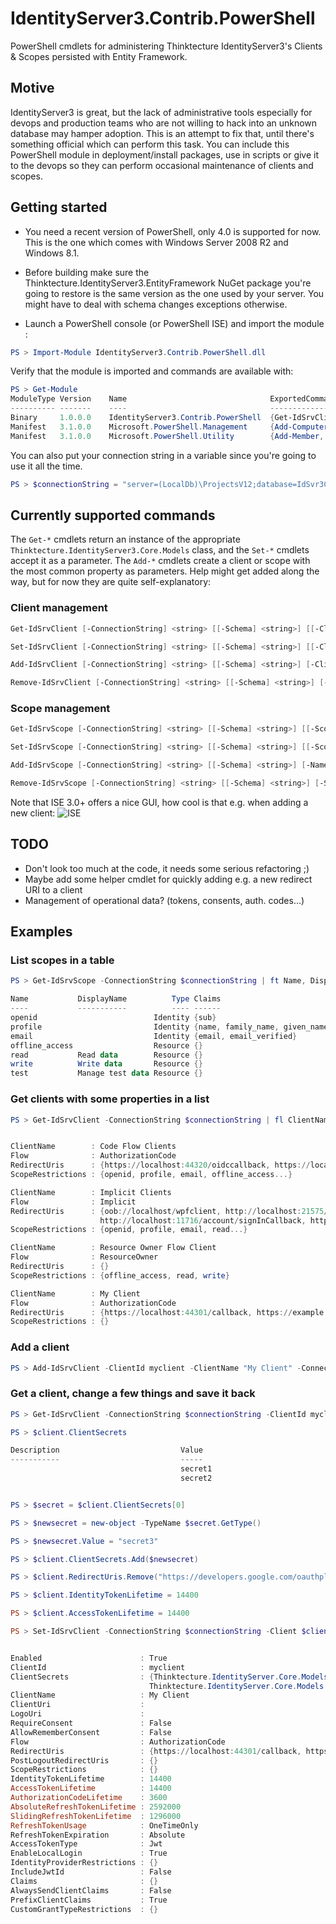 # IdentityServer3.Contrib.PowerShell
PowerShell cmdlets for administering Thinktecture IdentityServer3's Clients &amp; Scopes persisted with Entity Framework.

## Motive

IdentityServer3 is great, but the lack of administrative tools especially for devops and production teams who are not willing to hack into an unknown database may hamper adoption. This is an attempt to fix that, until there's something official which can perform this task. You can include this PowerShell module in deployment/install packages, use in scripts or give it to the devops so they can perform occasional maintenance of clients and scopes.

## Getting started

- You need a recent version of PowerShell, only 4.0 is supported for now. This is the one which comes with Windows Server 2008 R2 and Windows 8.1.

- Before building make sure the Thinktecture.IdentityServer3.EntityFramework NuGet package you're going to restore is the same version as the one used by your server. You might have to deal with schema changes exceptions otherwise.

- Launch a PowerShell console (or PowerShell ISE) and import the module :
```powershell
PS > Import-Module IdentityServer3.Contrib.PowerShell.dll
```
Verify that the module is imported and commands are available with:
```powershell
PS > Get-Module
ModuleType Version    Name                                ExportedCommands                                                                       
---------- -------    ----                                ----------------                                                                       
Binary     1.0.0.0    IdentityServer3.Contrib.PowerShell  {Get-IdSrvClient, Set-IdSrvClient, Add-IdSrvClient, Remove-IdSrvClient...}             
Manifest   3.1.0.0    Microsoft.PowerShell.Management     {Add-Computer, Add-Content, Checkpoint-Computer, Clear-Content...}                     
Manifest   3.1.0.0    Microsoft.PowerShell.Utility        {Add-Member, Add-Type, Clear-Variable, Compare-Object...}   
```
You can also put your connection string in a variable since you're going to use it all the time.
```powershell
PS > $connectionString = "server=(LocalDb)\ProjectsV12;database=IdSvr3Config;trusted_connection=yes;"
```

## Currently supported commands

The ```Get-*``` cmdlets return an instance of the appropriate ```Thinktecture.IdentityServer3.Core.Models``` class, and the ```Set-*``` cmdlets accept it as a parameter. The ```Add-*``` cmdlets create a client or scope with the most common property as parameters. Help might get added along the way, but for now they are quite self-explanatory:

### Client management
```powershell
Get-IdSrvClient [-ConnectionString] <string> [[-Schema] <string>] [[-ClientId] <string>] [<CommonParameters>]

Set-IdSrvClient [-ConnectionString] <string> [[-Schema] <string>] [[-Client] <Client>] [<CommonParameters>]

Add-IdSrvClient [-ConnectionString] <string> [[-Schema] <string>] [-ClientId] <string> [-ClientName] <string> [[-ClientSecrets] <string[]>] [-Flow] <Flows> [[-RedirectUris] <List[string]>] [[-PostLogoutUris] <List[string]>] [[-ScopeRestrictions] <List[string]>] [[-IdentityProviderRestrictions] <List[string]>] [[-AccessTokenType] <AccessTokenType>] [[-TokensLifetime] <int>] [[-Enabled] <bool>] [[-ClientUri] <string>] [[-LogoUri] <string>] [<CommonParameters>]

Remove-IdSrvClient [-ConnectionString] <string> [[-Schema] <string>] [-ClientId] <string> [<CommonParameters>]
```

### Scope management
```powershell
Get-IdSrvScope [-ConnectionString] <string> [[-Schema] <string>] [[-ScopeName] <string>] [<CommonParameters>]

Set-IdSrvScope [-ConnectionString] <string> [[-Schema] <string>] [[-Scope] <Scope>] [<CommonParameters>]

Add-IdSrvScope [-ConnectionString] <string> [[-Schema] <string>] [-Name] <string> [[-DisplayName] <string>] [[-Description] <string>] [[-ScopeType] <ScopeType>] [[-Emphasize] <bool>] [[-Discoverable] <bool>] [[-Required] <bool>] [<CommonParameters>]

Remove-IdSrvScope [-ConnectionString] <string> [[-Schema] <string>] [-ScopeName] <string> [<CommonParameters>]
```

Note that ISE 3.0+ offers a nice GUI, how cool is that e.g. when adding a new client:
![ISE](http://i.imgur.com/jkwjtys.png)

## TODO

- Don't look too much at the code, it needs some serious refactoring ;)
- Maybe add some helper cmdlet for quickly adding e.g. a new redirect URI to a client
- Management of operational data? (tokens, consents, auth. codes...)


## Examples

### List scopes in a table
```powershell
PS > Get-IdSrvScope -ConnectionString $connectionString | ft Name, DisplayName, Type, Claims -AutoSize

Name           DisplayName          Type Claims                                         
----           -----------          ---- ------                                         
openid                          Identity {sub}                                          
profile                         Identity {name, family_name, given_name, middle_name...}
email                           Identity {email, email_verified}                        
offline_access                  Resource {}                                             
read           Read data        Resource {}                                             
write          Write data       Resource {}                                             
test           Manage test data Resource {}                                             
```

### Get clients with some properties in a list

```powershell
PS > Get-IdSrvClient -ConnectionString $connectionString | fl ClientName, Flow, RedirectUris, ScopeRestrictions


ClientName        : Code Flow Clients
Flow              : AuthorizationCode
RedirectUris      : {https://localhost:44320/oidccallback, https://localhost:44312/callback}
ScopeRestrictions : {openid, profile, email, offline_access...}

ClientName        : Implicit Clients
Flow              : Implicit
RedirectUris      : {oob://localhost/wpfclient, http://localhost:21575/index.html, 
                    http://localhost:11716/account/signInCallback, http://localhost:2671/}
ScopeRestrictions : {openid, profile, email, read...}

ClientName        : Resource Owner Flow Client
Flow              : ResourceOwner
RedirectUris      : {}
ScopeRestrictions : {offline_access, read, write}

ClientName        : My Client
Flow              : AuthorizationCode
RedirectUris      : {https://localhost:44301/callback, https://example.org/callback}
ScopeRestrictions : {}
```

### Add a client

```powershell
PS > Add-IdSrvClient -ClientId myclient -ClientName "My Client" -ConnectionString $connectionString -Flow Implicit -AccessTokenType Jwt -AllowRememberConsent $True -ClientSecrets secret1,secret2 -ClientUri http://example.org -Enabled $True -RedirectUris https://localhost:44301/callback,https://example.org/callback -ScopeRestrictions read,write -TokensLifetime 3600
```

### Get a client, change a few things and save it back

```powershell
PS > Get-IdSrvClient -ConnectionString $connectionString -ClientId myclient

PS > $client.ClientSecrets

Description                           Value                                 Expiration                            ClientSecretType                    
-----------                           -----                                 ----------                            ----------------                    
                                      secret1                                                                                                         
                                      secret2                                                                                                         


PS > $secret = $client.ClientSecrets[0]

PS > $newsecret = new-object -TypeName $secret.GetType()

PS > $newsecret.Value = "secret3"

PS > $client.ClientSecrets.Add($newsecret)

PS > $client.RedirectUris.Remove("https://developers.google.com/oauthplayground")

PS > $client.IdentityTokenLifetime = 14400

PS > $client.AccessTokenLifetime = 14400

PS > Set-IdSrvClient -ConnectionString $connectionString -Client $client


Enabled                      : True
ClientId                     : myclient
ClientSecrets                : {Thinktecture.IdentityServer.Core.Models.ClientSecret, Thinktecture.IdentityServer.Core.Models.ClientSecret, 
                               Thinktecture.IdentityServer.Core.Models.ClientSecret}
ClientName                   : My Client
ClientUri                    : 
LogoUri                      : 
RequireConsent               : False
AllowRememberConsent         : False
Flow                         : AuthorizationCode
RedirectUris                 : {https://localhost:44301/callback, https://example.org/callback}
PostLogoutRedirectUris       : {}
ScopeRestrictions            : {}
IdentityTokenLifetime        : 14400
AccessTokenLifetime          : 14400
AuthorizationCodeLifetime    : 3600
AbsoluteRefreshTokenLifetime : 2592000
SlidingRefreshTokenLifetime  : 1296000
RefreshTokenUsage            : OneTimeOnly
RefreshTokenExpiration       : Absolute
AccessTokenType              : Jwt
EnableLocalLogin             : True
IdentityProviderRestrictions : {}
IncludeJwtId                 : False
Claims                       : {}
AlwaysSendClientClaims       : False
PrefixClientClaims           : True
CustomGrantTypeRestrictions  : {}
```
